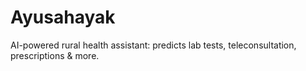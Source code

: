 # Ayusahayak
 AI-powered rural health assistant: predicts lab tests, teleconsultation, prescriptions &amp; more.

